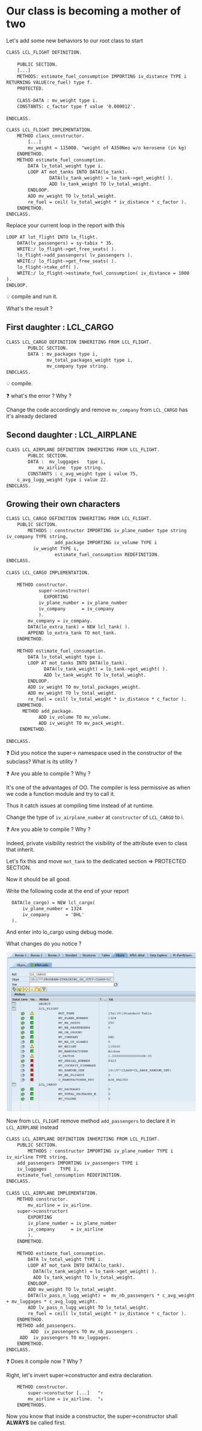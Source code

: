 # Our class is becoming a mother of two

Let's add some new behaviors to our root class to start

```
CLASS LCL_FLIGHT DEFINITION.

	PUBLIC SECTION.
	[...]
	METHODS: estimate_fuel_consumption IMPORTING iv_distance TYPE i RETURNING VALUE(re_fuel) type f.	
	PROTECTED.
	
	CLASS-DATA : mv_weight type i.
	CONSTANTS: c_factor type f value '0.000012'.
	
ENDCLASS.
```

```
CLASS LCL_FLIGHT IMPLEMENTATION.
	METHOD class_constructor.
		[...]
		mv_weight = 115000. "weight of A350Neo w/o kerosene (in kg)
	ENDMETHOD.
	METHOD estimate_fuel_consumption.
		DATA lv_total_weight type i.
		LOOP AT mot_tanks INTO DATA(lo_tank).
    			DATA(lv_tank_weight) = lo_tank->get_weight( ).
      			ADD lv_tank_weight TO lv_total_weight.
		ENDLOOP.
		ADD mv_weight TO lv_total_weight.
		re_fuel = ceil( lv_total_weight * iv_distance * c_factor ).
	ENDMETHOD.
ENDCLASS.
```
Replace your current loop in the report with this

```
LOOP AT lot_flight INTO lo_flight.
    DATA(lv_passengers) = sy-tabix * 35.
    WRITE:/ lo_flight->get_free_seats( ).
    lo_flight->add_passengers( lv_passengers ).
    WRITE:/ lo_flight->get_free_seats( ).
    lo_flight->take_off( ).
    WRITE:/ lo_flight->estimate_fuel_consumption( iv_distance = 1000 ).
ENDLOOP.
```
:bulb: compile and run it.

What's the result ?

## First daughter : LCL_CARGO

```
CLASS LCL_CARGO DEFINITION INHERITING FROM LCL_FLIGHT.
		PUBLIC SECTION.
		DATA : mv_packages type i,
			   mv_total_packages_weight type i,
			   mv_company type string.
ENDCLASS.
```
:bulb: compile.

:question: what's the error ? Why ? 

Change the code accordingly and remove ```mv_company``` from ```LCL_CARGO``` has it's already declared

## Second daughter : LCL_AIRPLANE

```
CLASS LCL_AIRPLANE DEFINITION INHERITING FROM LCL_FLIGHT.
		PUBLIC SECTION.
		DATA :	mv_luggages   type i,
			mv_airline	type string.
		CONSTANTS : c_avg_weight type i value 75,
    c_avg_lugg_weight type i value 22.
ENDCLASS.
```

## Growing their own characters

```
CLASS LCL_CARGO DEFINITION INHERITING FROM LCL_FLIGHT.
	PUBLIC SECTION.
	    METHODS : constructor IMPORTING iv_plane_number type string iv_company TYPE string,
				  add_package IMPORTING iv_volume TYPE i
          iv_weight TYPE i,
				  estimate_fuel_consumption REDEFINITION.
ENDCLASS.

CLASS LCL_CARGO IMPLEMENTATION.

	METHOD constructor.
		    super->constructor(
		      EXPORTING
			iv_plane_number = iv_plane_number
			iv_company      = iv_company     
		    ).
		mv_company = iv_company.
		DATA(lo_extra_tank) = NEW lcl_tank( ).
		APPEND lo_extra_tank TO mot_tank.
	ENDMETHOD.
	
	METHOD estimate_fuel_consumption.
		DATA lv_total_weight type i.
		LOOP AT mot_tanks INTO DATA(lo_tank).
		      DATA(lv_tank_weight) = lo_tank->get_weight( ).
		      ADD lv_tank_weight TO lv_total_weight.
		ENDLOOP.
		ADD iv_weight TO mv_total_packages_weight.
		ADD mv_weight TO lv_total_weight.
		re_fuel = ceil( lv_total_weight * iv_distance * c_factor ).
	ENDMETHOD.
	  METHOD add_package.
    		ADD iv_volume TO mv_volume.
    		ADD iv_weight TO mv_pack_weight.
 	 ENDMETHOD.

ENDCLASS.

```

:question: Did you notice the super-> namespace used in the constructor of the subclass?
What is its utility ?

:question: Are you able to compile ? Why ?

It's one of the advantages of OO. The compiler is less permissive as when we code a function module and try to call it.

Thus it catch issues at compiling time instead of at runtime.

Change the type of ```iv_airplane_number``` at ```constructor``` of ```LCL_CARGO``` to i.

:question: Are you able to compile ? Why ?

Indeed, private visibility restrict the visibility of the attribute even to class that inherit.

Let's fix this and move ```mot_tank``` to the dedicated section => PROTECTED SECTION.

Now it should be all good.

Write the following code at the end of your report
```
  DATA(lo_cargo) = NEW lcl_cargo(
      iv_plane_number = 1324
      iv_company      = 'DHL'
  ).
```
And enter into lo_cargo using debug mode.

What changes do you notice ?

![cargo_debug](../img/cargo_debug.PNG)

Now from ```LCL_FLIGHT``` remove method ```add_passengers``` to declare it in ```LCL_AIRPLANE``` instead
```
CLASS LCL_AIRPLANE DEFINITION INHERITING FROM LCL_FLIGHT.
    PUBLIC SECTION.
        METHODS : constructor IMPORTING iv_plane_number TYPE i iv_airline TYPE string,
	add_passengers IMPORTING iv_passengers TYPE i 
	iv_luggages 	TYPE i,
	estimate_fuel_consumption REDEFINITION.
ENDCLASS.

CLASS LCL_AIRPLANE IMPLEMENTATION.
    METHOD constructor.
        mv_airline = iv_airline.
	super->constructor(
	    EXPORTING
		iv_plane_number = iv_plane_number
		iv_company      = iv_airline
	    ).
    ENDMETHOD.
	
    METHOD estimate_fuel_consumption.
	    DATA lv_total_weight TYPE i.
	    LOOP AT mot_tank INTO DATA(lo_tank).
	      DATA(lv_tank_weight) = lo_tank->get_weight( ).
	      ADD lv_tank_weight TO lv_total_weight.
	    ENDLOOP.
	    ADD mv_weight TO lv_total_weight.
	    DATA(lv_pass_n_lugg_weight) =  mv_nb_passengers * c_avg_weight + mv_luggages * c_avg_lugg_weight.
	    ADD lv_pass_n_lugg_weight TO lv_total_weight.
	    re_fuel = ceil( lv_total_weight * iv_distance * c_factor ).
    ENDMETHOD.	
    METHOD add_passengers.
         ADD  iv_passengers TO mv_nb_passengers .
	 ADD  iv_passengers TO mv_luggages.
    ENDMETHOD.
ENDCLASS.
```

:question: Does it compile now ? Why ?

Right, let's invert super->constructor and extra declaration.
```
	METHOD constructor.	
		super->constuctor [...]	  "↑
		mv_airline = iv_airline.  "↓
	ENDMETHODS.
```
Now you know that inside a constructor, the super->constructor shall **ALWAYS** be called first.
